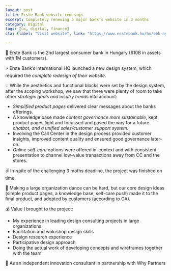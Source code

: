 ```yaml
---
layout: post
title: Erste Bank website redesign 
excerpt: Completely renewing a major bank’s website in 3 months 
category: Digital
tags: [ux, digital, finance]
cta: {label: "Visit website", link: "https://www.erstebank.hu/hu/ebh-nyito/mindennapi-penzugyek/hitelkartyak/wizz-air-hitelkartya#"}

---
```


🏢 Erste Bank is the 2nd largest consumer bank in Hungary ($10B in assets with 1M customers). 

⚡ Erste Bank’s international HQ launched a new design system, which required the *complete redesign of their website*. 

💡 While the aesthetics and functional blocks were set by the design system, after the scoping workshop, we saw that there were plenty of room to take other *strategic goals and insutry trends* into account:

- *Simplified product pages* delivered clear messages about the banks offerings.
- A knowledge base made *content governance more sustainable*, kept product pages light and focussed and paved the way for a future *chatbot, and a unified sales/customer support system*.
- Involving the Call Center in the design process provided customer insights, improved content quality and ensured good governance later-on.
- *Online self-care* options were offered in-context and with consistent presentation to channel low-value transactions away from CC and the stores. 

✌ ️In-spite of the challenging 3 moths deadline, the project was finished on time. 

💙 Making a large organization dance can be hard, but our core design ideas (simple product pages, a knowledge base, self-care push) made it to the final product, and adopted by customers (according to GA). 

💰 Value I brought to the project:

- My experience in leading design consulting projects in large organizations
- Facilitation and wokrshop design skills
- Design research experience
- Participative design approach
- Doing the actual work of developing concepts and wireframes together with the team 

👥 As an independent innovation consultant in partnership with Why Partners  